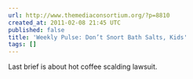 ```yaml
---
url: http://www.themediaconsortium.org/?p=8810
created_at: 2011-02-08 21:45 UTC
published: false
title: 'Weekly Pulse: Don’t Snort Bath Salts, Kids'
tags: []
---
```


Last brief is about hot coffee scalding lawsuit.
